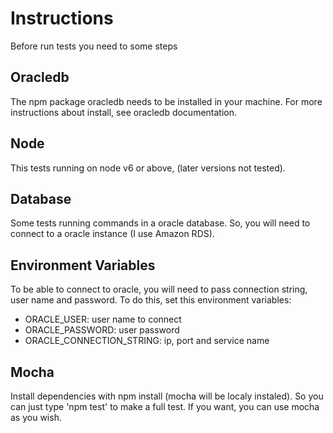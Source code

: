 # Instructions
Before run tests you need to some steps

## Oracledb
The npm package oracledb needs to be installed in your machine. For more instructions about install, see oracledb documentation.

## Node
This tests running on node v6 or above, (later versions not tested).

## Database
Some tests running commands in a oracle database. So, you will need to connect to a oracle instance (I use Amazon RDS).

## Environment Variables
To be able to connect to oracle, you will need to pass connection string, user name and password. To do this, set this environment variables:

* ORACLE_USER: user name to connect 
* ORACLE_PASSWORD: user password
* ORACLE_CONNECTION_STRING: ip, port and service name

## Mocha
Install dependencies with npm install (mocha will be localy instaled). So you can just type 'npm test' to make a full test. If you want, you can use mocha as you wish.
